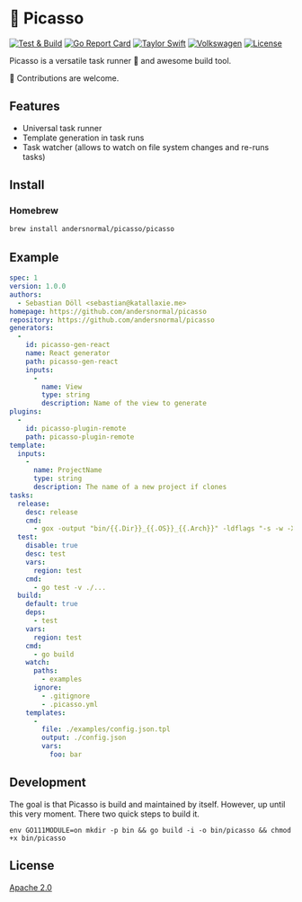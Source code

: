 # :art: Picasso

[![Test & Build](https://github.com/andersnormal/picasso/actions/workflows/main.yml/badge.svg)](https://github.com/andersnormal/picasso/actions/workflows/main.yml)
[![Go Report Card](https://goreportcard.com/badge/github.com/andersnormal/picasso)](https://goreportcard.com/report/github.com/andersnormal/picasso)
[![Taylor Swift](https://img.shields.io/badge/secured%20by-taylor%20swift-brightgreen.svg)](https://twitter.com/SwiftOnSecurity)
[![Volkswagen](https://auchenberg.github.io/volkswagen/volkswargen_ci.svg?v=1)](https://github.com/auchenberg/volkswagen)
[![License](https://img.shields.io/badge/License-Apache%202.0-blue.svg)](https://opensource.org/licenses/Apache-2.0)

Picasso is a versatile task runner :running: and awesome build tool.

:see_no_evil: Contributions are welcome.

## Features

* Universal task runner
* Template generation in task runs
* Task watcher (allows to watch on file system changes and re-runs tasks)

## Install

### Homebrew

```bash
brew install andersnormal/picasso/picasso
```

## Example

```yaml
spec: 1
version: 1.0.0
authors:
  - Sebastian Döll <sebastian@katallaxie.me>
homepage: https://github.com/andersnormal/picasso
repository: https://github.com/andersnormal/picasso
generators:
  - 
    id: picasso-gen-react
    name: React generator
    path: picasso-gen-react
    inputs:
      -
        name: View
        type: string
        description: Name of the view to generate
plugins:
  -
    id: picasso-plugin-remote
    path: picasso-plugin-remote
template:
  inputs:
    -
      name: ProjectName
      type: string
      description: The name of a new project if clones
tasks:
  release:
    desc: release
    cmd:
      - gox -output "bin/{{.Dir}}_{{.OS}}_{{.Arch}}" -ldflags "-s -w -X github.com/andersnormal/picasso/version.Version=${TRAVIS_TAG}" -os="linux" -os="darwin" -arch="386" -arch="amd64" ./
  test:
    disable: true
    desc: test
    vars:
      region: test
    cmd:
      - go test -v ./...
  build:
    default: true
    deps:
      - test
    vars:
      region: test
    cmd:
      - go build
    watch:
      paths:
        - examples
      ignore:
        - .gitignore
        - .picasso.yml
    templates:
      - 
        file: ./examples/config.json.tpl
        output: ./config.json
        vars:
          foo: bar
```

## Development

The goal is that Picasso is build and maintained by itself. However, up until this very moment. There two quick steps to build it.

```
env GO111MODULE=on mkdir -p bin && go build -i -o bin/picasso && chmod +x bin/picasso
```

## License
[Apache 2.0](/LICENSE)
